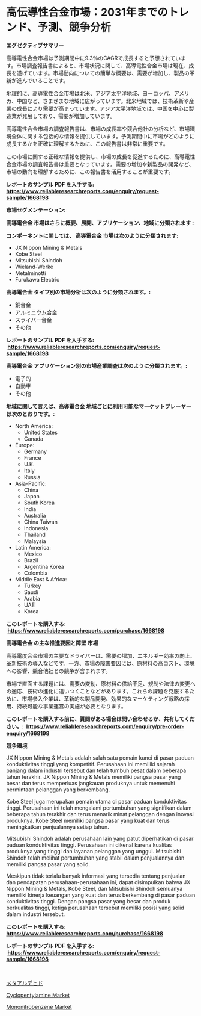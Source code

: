 <p><h1>高伝導性合金市場：2031年までのトレンド、予測、競争分析</h1></p><p><strong>エグゼクティブサマリー</strong></p>
<p><p>高導電性合金市場は予測期間中に9.3％のCAGRで成長すると予想されています。市場調査報告書によると、市場状況に関して、高導電性合金市場は現在、成長を遂げています。市場動向についての簡単な概要は、需要が増加し、製品の革新が進んでいることです。</p><p>地理的に、高導電性合金市場は北米、アジア太平洋地域、ヨーロッパ、アメリカ、中国など、さまざまな地域に広がっています。北米地域では、技術革新や産業の成長により需要が高まっています。アジア太平洋地域では、中国を中心に製造業が発展しており、需要が増加しています。</p><p>高導電性合金市場の調査報告書は、市場の成長率や競合他社の分析など、市場環境全体に関する包括的な情報を提供しています。予測期間中に市場がどのように成長するかを正確に理解するために、この報告書は非常に重要です。</p><p>この市場に関する正確な情報を提供し、市場の成長を促進するために、高導電性合金市場の調査報告書は重要となっています。需要の増加や新製品の開発など、市場の動向を理解するために、この報告書を活用することが重要です。</p></p>
<p><strong>レポートのサンプル PDF を入手する: <a href="https://www.reliableresearchreports.com/enquiry/request-sample/1668198">https://www.reliableresearchreports.com/enquiry/request-sample/1668198</a></strong></p>
<p><strong>市場セグメンテーション:</strong></p>
<p><strong> 高導電合金 市場はさらに概要、展開、アプリケーション、地域に分類されます :</strong></p>
<p><strong>コンポーネントに関しては、 高導電合金 市場は次のように分類されます: &nbsp;</strong></p>
<p><ul><li>JX Nippon Mining & Metals</li><li>Kobe Steel</li><li>Mitsubishi Shindoh</li><li>Wieland-Werke</li><li>Metalminotti</li><li>Furukawa Electric</li></ul></p>
<p><strong> 高導電合金 タイプ別の市場分析は次のように分類されます。:</strong></p>
<p><ul><li>銅合金</li><li>アルミニウム合金</li><li>スライバー合金</li><li>その他</li></ul></p>
<p><strong>レポートのサンプル PDF を入手する: &nbsp;<a href="https://www.reliableresearchreports.com/enquiry/request-sample/1668198">https://www.reliableresearchreports.com/enquiry/request-sample/1668198</a></strong></p>
<p><strong> 高導電合金 アプリケーション別の市場産業調査は次のように分類されます。:</strong></p>
<p><ul><li>電子的</li><li>自動車</li><li>その他</li></ul></p>
<p><strong>地域に関して言えば、高導電合金 地域ごとに利用可能なマーケットプレーヤーは次のとおりです。:</strong></p>
<p><ul>
    <li>
        North America:
        <ul>
            <li>United States</li>
            <li>Canada</li>
        </ul>
    </li>
    <li>
        Europe:
        <ul>
            <li>Germany</li>
            <li>France</li>
            <li>U.K.</li>
            <li>Italy</li>
            <li>Russia</li>
        </ul>
    </li>
    <li>
        Asia-Pacific:
        <ul>
            <li>China</li>
            <li>Japan</li>
            <li>South Korea</li>
            <li>India</li>
            <li>Australia</li>
            <li>China Taiwan</li>
            <li>Indonesia</li>
            <li>Thailand</li>
            <li>Malaysia</li>
        </ul>
    </li>
    <li>
        Latin America:
        <ul>
            <li>Mexico</li>
            <li>Brazil</li>
            <li>Argentina Korea</li>
            <li>Colombia</li>
        </ul>
    </li>
    <li>
        Middle East & Africa:
        <ul>
            <li>Turkey</li>
            <li>Saudi</li>
            <li>Arabia</li>
            <li>UAE</li>
            <li>Korea</li>
        </ul>
    </li>
    </ul></p>
<p><strong>このレポートを購入する: &nbsp;<a href="https://www.reliableresearchreports.com/purchase/1668198">https://www.reliableresearchreports.com/purchase/1668198</a></strong></p>
<p><strong>高導電合金 の主な推進要因と障壁 市場</strong></p>
<p><p>高導電度合金市場の主要なドライバーは、需要の増加、エネルギー効率の向上、革新技術の導入などです。一方、市場の障害要因には、原材料の高コスト、環境への影響、競合他社との競争が含まれます。</p><p>市場で直面する課題には、需要の変動、原材料の供給不足、規制や法律の変更への適応、技術の進化に追いつくことなどがあります。これらの課題を克服するために、市場参入企業は、革新的な製品開発、効果的なマーケティング戦略の採用、持続可能な事業運営の実施が必要となります。</p></p>
<p><strong>このレポートを購入する前に、質問がある場合は問い合わせるか、共有してください。:&nbsp; <a href="https://www.reliableresearchreports.com/enquiry/pre-order-enquiry/1668198">https://www.reliableresearchreports.com/enquiry/pre-order-enquiry/1668198</a></strong></p>
<p><strong>競争環境</strong></p>
<p><p>JX Nippon Mining & Metals adalah salah satu pemain kunci di pasar paduan konduktivitas tinggi yang kompetitif. Perusahaan ini memiliki sejarah panjang dalam industri tersebut dan telah tumbuh pesat dalam beberapa tahun terakhir. JX Nippon Mining & Metals memiliki pangsa pasar yang besar dan terus memperluas jangkauan produknya untuk memenuhi permintaan pelanggan yang berkembang.</p><p>Kobe Steel juga merupakan pemain utama di pasar paduan konduktivitas tinggi. Perusahaan ini telah mengalami pertumbuhan yang signifikan dalam beberapa tahun terakhir dan terus menarik minat pelanggan dengan inovasi produknya. Kobe Steel memiliki pangsa pasar yang kuat dan terus meningkatkan penjualannya setiap tahun.</p><p>Mitsubishi Shindoh adalah perusahaan lain yang patut diperhatikan di pasar paduan konduktivitas tinggi. Perusahaan ini dikenal karena kualitas produknya yang tinggi dan layanan pelanggan yang unggul. Mitsubishi Shindoh telah melihat pertumbuhan yang stabil dalam penjualannya dan memiliki pangsa pasar yang solid.</p><p>Meskipun tidak terlalu banyak informasi yang tersedia tentang penjualan dan pendapatan perusahaan-perusahaan ini, dapat disimpulkan bahwa JX Nippon Mining & Metals, Kobe Steel, dan Mitsubishi Shindoh semuanya memiliki kinerja keuangan yang kuat dan terus berkembang di pasar paduan konduktivitas tinggi. Dengan pangsa pasar yang besar dan produk berkualitas tinggi, ketiga perusahaan tersebut memiliki posisi yang solid dalam industri tersebut.</p></p>
<p><strong>このレポートを購入する: &nbsp; <a href="https://www.reliableresearchreports.com/purchase/1668198">https://www.reliableresearchreports.com/purchase/1668198</a></strong></p>
<p><strong>レポートのサンプル PDF を入手する: &nbsp;<a href="https://www.reliableresearchreports.com/enquiry/request-sample/1668198">https://www.reliableresearchreports.com/enquiry/request-sample/1668198</a></strong><strong></strong></p>
<p>&nbsp;</p>
<p><p><a href="https://medium.com/@timslater46/%E3%83%A1%E3%82%BF%E3%83%AB%E3%83%87%E3%83%92%E3%83%89%E5%B8%82%E5%A0%B4%E3%81%AE%E3%83%88%E3%83%AC%E3%83%B3%E3%83%89%E3%81%A8%E5%B8%82%E5%A0%B4%E5%88%86%E6%9E%90%E3%81%AF-2024%E5%B9%B4%E3%81%8B%E3%82%892031%E5%B9%B4%E3%81%BE%E3%81%A7%E3%81%AE%E4%BA%88%E6%B8%AC%E3%81%95%E3%82%8C%E3%81%A6%E3%81%84%E3%81%BE%E3%81%99-9e82360cf390">メタアルデヒド</a></p><p><a href="https://thundering-castanet-c65.notion.site/Cyclopentylamine-Market-Dynamics-2024-2031-Also-about-Its-Market-Trends-Projections-and-Opportuni-a753e1a92e8a4645989dd732b9dd82be">Cyclopentylamine Market</a></p><p><a href="https://bubble-tree-ea4.notion.site/Mononitrobenzene-Market-Size-Reflecting-a-Forecast-Till-2031-Market-By-Type-By-Application-and-By--d24c0757ac694cd299dfde7bce06550f">Mononitrobenzene Market</a></p></p>